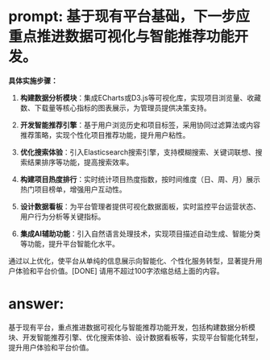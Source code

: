 # prompt: 基于现有平台基础，下一步应重点推进**数据可视化与智能推荐功能开发**。

**具体实施步骤：**

1. **构建数据分析模块**：集成ECharts或D3.js等可视化库，实现项目浏览量、收藏数、下载量等核心指标的图表展示，为管理员提供决策支持。

2. **开发智能推荐引擎**：基于用户浏览历史和项目标签，采用协同过滤算法或内容推荐策略，实现个性化项目推荐功能，提升用户粘性。

3. **优化搜索体验**：引入Elasticsearch搜索引擎，支持模糊搜索、关键词联想、搜索结果排序等功能，提高搜索效率。

4. **构建项目热度排行**：实时统计项目热度指数，按时间维度（日、周、月）展示热门项目榜单，增强用户互动性。

5. **设计数据看板**：为平台管理者提供可视化数据面板，实时监控平台运营状态、用户行为分析等关键指标。

6. **集成AI辅助功能**：引入自然语言处理技术，实现项目描述自动生成、智能分类等功能，提升平台智能化水平。

通过以上优化，使平台从单纯的信息展示向智能化、个性化服务转型，显著提升用户体验和平台价值。[DONE]
请用不超过100字浓缩总结上面的内容。
# answer: 
 基于现有平台，重点推进数据可视化与智能推荐功能开发，包括构建数据分析模块、开发智能推荐引擎、优化搜索体验、设计数据看板等，实现平台智能化转型，提升用户体验和平台价值。
